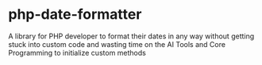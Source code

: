 # php-date-formatter
A library for PHP developer to format their dates in any way without getting stuck into custom code and wasting time on the AI Tools and Core Programming to initialize custom methods
